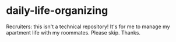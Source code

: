 # daily-life-organizing
Recruiters: this isn't a technical repository! It's for me to manage my apartment life with my roommates. Please skip. Thanks.
